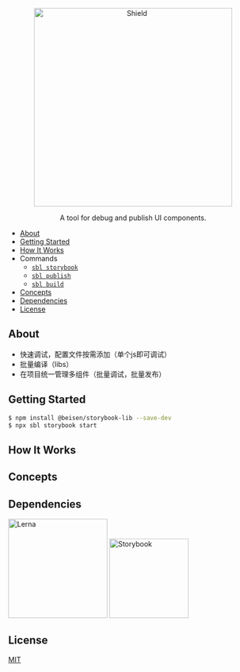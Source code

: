 
<p align="center">
  <img alt="Shield" src="http://lc-cj3ctxdw.cn-n1.lcfile.com/baf8019f3a541823d42a.png" height="400px" with="700px" />
</p>

<p align="center">
  A tool for debug and publish UI components.
</p>

* [About](#about)
* [Getting Started](#getting-started)
* [How It Works](#how-it-works)
* Commands
  - [`sbl storybook`](./src/commands/storybook#readme)
  - [`sbl publish`](./src/commands/publish#readme)
  - [`sbl build`](./src/commands/build#readme)
* [Concepts](#concepts)
* [Dependencies](#dependencies)
* [License](#license)


## About

* 快速调试，配置文件按需添加（单个js即可调试）
* 批量编译（libs）
* 在项目统一管理多组件（批量调试，批量发布）

## Getting Started

```sh
$ npm install @beisen/storybook-lib --save-dev
$ npx sbl storybook start
```

## How It Works

## Concepts

## Dependencies
<p align="left">
  <img alt="Lerna" src="http://lc-cj3ctxdw.cn-n1.lcfile.com/e6180c4dca55ac0e6d24.png" height="200px" with="250px" />
  <img alt="Storybook" src="http://lc-cj3ctxdw.cn-n1.lcfile.com/6dd894cd5e025fdbff2d.png" height="160px" with="210px" />
</p>

## License

[MIT](https://github.com/storybooks/storybook/blob/master/LICENSE)

